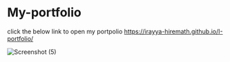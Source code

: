
# My-portfolio

click the below link to open my portpolio
https://irayya-hiremath.github.io/I-portfolio/

![Screenshot (5)](https://user-images.githubusercontent.com/74768938/118373589-601b5e80-b5d5-11eb-9cf2-aed6df708b85.png)

